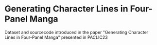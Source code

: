 # Generating Character Lines in Four-Panel Manga
Dataset and sourcecode introduced in the paper "Generating Character Lines in Four-Panel Manga" presented in PACLIC23 


